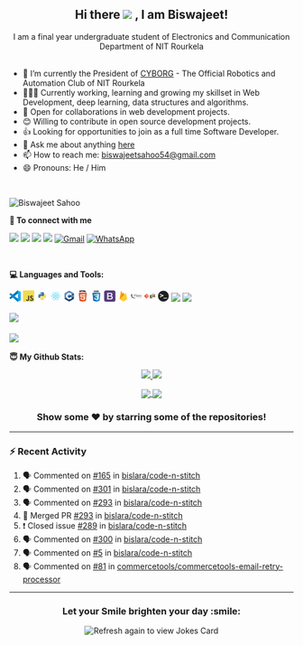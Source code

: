
<h2 align = "center">
Hi there <img src="https://github.com/sciencepal/sciencepal/blob/master/assets/Hi.gif" width="29px"> , I am Biswajeet! 
</h2>
<div align = "center">
I am a final year undergraduate student of Electronics and Communication Department of NIT Rourkela
</div>
<br>

- 🔭 I’m currently the President of [CYBORG](http://cyborg.nitrkl.ac.in/) - The Official Robotics and Automation Club of NIT Rourkela
- 👨🏽‍💻 Currently working, learning and growing my skillset in Web Development, deep learning, data structures and algorithms.
- 🤝 Open for collaborations in web development projects.
- 😊 Willing to contribute in open source development projects.
- 👍 Looking for opportunities to join as a full time Software Developer.
- 💬 Ask me about anything [here](https://github.com/bislara/bislara/issues)
- 📫 How to reach me: <a style="color:#02ccff" href="mailto:biswajeetsahoo54@gmail.com">biswajeetsahoo54@gmail.com</a> 
- 😄 Pronouns: He / Him
<br>

 <p align="left"> <img src="https://komarev.com/ghpvc/?username=bislara" alt="Biswajeet Sahoo" /> </p>

**🤝 <b>To connect with me</b></summary>**
<p align = "center">
  
<!--   [<img src="https://img.shields.io/badge/github-%231DA1F2.svg?&style=for-the-badge&logo=github&logoColor=white" />](https://www.github.com/bislara)  -->
  [<img src="https://img.shields.io/badge/linkedin-%230077B5.svg?&style=for-the-badge&logo=linkedin&logoColor=white" />](https://www.linkedin.com/in/biswajeet-sahoo-lara/)
  [<img src ="https://img.shields.io/badge/instagram-%23E4405F.svg?&style=for-the-badge&logo=instagram&logoColor=white">](https://www.instagram.com/bis_lara/)
  [<img src="https://img.shields.io/badge/facebook-%231877F2.svg?&style=for-the-badge&logo=facebook&logoColor=white" />](https://www.facebook.com/biswajeet.sahoo.lara/) 
  [<img src="https://img.shields.io/badge/twitter-%231877F2.svg?&style=for-the-badge&logo=twitter&logoColor=white" />](https://twitter.com/Biswaje37764342/) 
 <a href="mailto:biswajeetsahoo54@gmail.com" target="_blank"><img alt="Gmail"
                src="https://img.shields.io/badge/-Gmail-D14836?style=for-the-badge&logo=Gmail&logoColor=white" /></a>
 <a href="https://api.whatsapp.com/send?phone=919778756623&text=Hi,%20Biswajeet" target="_blank"><img alt="WhatsApp"
                src="https://img.shields.io/badge/WhatsApp-25D366?style=for-the-badge&logo=whatsapp&logoColor=white" /></a>
</p>

<br/>

**💻 Languages and Tools:**  

<code><img height="20" src="https://raw.githubusercontent.com/github/explore/80688e429a7d4ef2fca1e82350fe8e3517d3494d/topics/visual-studio-code/visual-studio-code.png"></code>
<code><img height="20" src="https://raw.githubusercontent.com/github/explore/80688e429a7d4ef2fca1e82350fe8e3517d3494d/topics/javascript/javascript.png"></code>
<code><img height="20" src="https://raw.githubusercontent.com/github/explore/80688e429a7d4ef2fca1e82350fe8e3517d3494d/topics/python/python.png"></code>
<code><img height="20" src="https://raw.githubusercontent.com/github/explore/80688e429a7d4ef2fca1e82350fe8e3517d3494d/topics/react/react.png"></code>
<code><img height="20" src="https://raw.githubusercontent.com/github/explore/80688e429a7d4ef2fca1e82350fe8e3517d3494d/topics/cpp/cpp.png"></code>
<code><img height = "20" src = "https://raw.githubusercontent.com/github/explore/80688e429a7d4ef2fca1e82350fe8e3517d3494d/topics/html/html.png"></code>
<code><img height = "20" src = "https://raw.githubusercontent.com/github/explore/80688e429a7d4ef2fca1e82350fe8e3517d3494d/topics/css/css.png"></code>
<code><img height = "20" src = "https://raw.githubusercontent.com/github/explore/80688e429a7d4ef2fca1e82350fe8e3517d3494d/topics/bootstrap/bootstrap.png"></code>
<code><img height="20" src="https://raw.githubusercontent.com/github/explore/80688e429a7d4ef2fca1e82350fe8e3517d3494d/topics/firebase/firebase.png"></code>
<code><img height="20" src="https://raw.githubusercontent.com/github/explore/80688e429a7d4ef2fca1e82350fe8e3517d3494d/topics/flask/flask.png"></code>
<code><img height="20" src="https://raw.githubusercontent.com/github/explore/80688e429a7d4ef2fca1e82350fe8e3517d3494d/topics/git/git.png"></code>
<code><img height="20" src="https://raw.githubusercontent.com/github/explore/80688e429a7d4ef2fca1e82350fe8e3517d3494d/topics/terminal/terminal.png"></code>
<code><img height="20" src="https://www.mongodb.com/assets/images/global/favicon.ico"></code>
<code><img height = "20" src = "https://icon-library.com/images/django-icon/django-icon-0.jpg"> </code>
<code> <img height = "20" src="https://www.php.net/images/logos/new-php-logo.svg" > </code>
<code> <img height="20" src="https://www.freepnglogos.com/uploads/logo-mysql-png/logo-mysql-mysql-logo-png-images-are-download-crazypng-21.png"> </code>

**😇 <b>My Github Stats</b>:**
<br>
<p align = "center">
  <a href="https://github.com/bislara">
    <img src = "https://github-readme-stats.vercel.app/api?username=bislara&show_icons=true&theme=radical&line_height=27&include_all_commits=false">
  </a>
  <a href="https://github.com/bislara">
    <img src = "https://github-readme-stats.vercel.app/api/top-langs/?username=bislara&theme=radical&hide=jupyter%20notebook&layout=compact&langs_count=8">
  </a>
</p>

<p align = "center">
  <a href="https://github.com/bislara/Object-detection-GUI">
    <img align="center" src="https://github-readme-stats.vercel.app/api/pin/?username=bislara&repo=Object-detection-GUI&theme=radical" />
  </a>
  <a href="https://github.com/bislara/code-n-stitch">
    <img align="center" src="https://github-readme-stats.vercel.app/api/pin/?username=bislara&repo=code-n-stitch&theme=radical" />
  </a>
</p>

<div align="center">
 
 ### Show some ❤️ by starring some of the repositories!

</div>


---

### :zap: Recent Activity 

<!--START_SECTION:activity-->
1. 🗣 Commented on [#165](https://github.com/bislara/code-n-stitch/issues/165) in [bislara/code-n-stitch](https://github.com/bislara/code-n-stitch)
2. 🗣 Commented on [#301](https://github.com/bislara/code-n-stitch/issues/301) in [bislara/code-n-stitch](https://github.com/bislara/code-n-stitch)
3. 🗣 Commented on [#293](https://github.com/bislara/code-n-stitch/issues/293) in [bislara/code-n-stitch](https://github.com/bislara/code-n-stitch)
4. 🎉 Merged PR [#293](https://github.com/bislara/code-n-stitch/pull/293) in [bislara/code-n-stitch](https://github.com/bislara/code-n-stitch)
5. ❗️ Closed issue [#289](https://github.com/bislara/code-n-stitch/issues/289) in [bislara/code-n-stitch](https://github.com/bislara/code-n-stitch)
6. 🗣 Commented on [#300](https://github.com/bislara/code-n-stitch/issues/300) in [bislara/code-n-stitch](https://github.com/bislara/code-n-stitch)
7. 🗣 Commented on [#5](https://github.com/bislara/code-n-stitch/issues/5) in [bislara/code-n-stitch](https://github.com/bislara/code-n-stitch)
8. 🗣 Commented on [#81](https://github.com/commercetools/commercetools-email-retry-processor/issues/81) in [commercetools/commercetools-email-retry-processor](https://github.com/commercetools/commercetools-email-retry-processor)
<!--END_SECTION:activity-->

---

<h3 align="center">Let your Smile brighten your day :smile:</h3>
<p align="center">
<img src="https://readme-jokes.vercel.app/api?theme=algolia" alt="Refresh again to view Jokes Card" />
</p>

